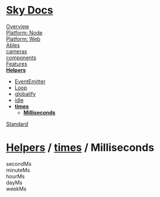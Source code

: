 <!--- This Milliseconds was auto-generated using "npx sky readme" --> 

# [Sky Docs](/README.md)

[Overview](..%2F..%2F..%2Fdocs%2Foverview%2FOverview.md)   
[Platform: Node](..%2F..%2F..%2F%40node%2FPlatform%3A%20Node.md)   
[Platform: Web](..%2F..%2F..%2F%40web%2FPlatform%3A%20Web.md)   
[Ables](..%2F..%2F..%2Fables%2FAbles.md)   
[cameras](..%2F..%2F..%2Fcameras%2Fcameras.md)   
[components](..%2F..%2F..%2Fcomponents%2Fcomponents.md)   
[Features](..%2F..%2F..%2Ffeatures%2FFeatures.md)   
**[Helpers](..%2F..%2F..%2Fhelpers%2FHelpers.md)**   
* [EventEmitter](..%2F..%2F..%2Fhelpers%2FEventEmitter%2FEventEmitter.md)
* [Loop](..%2F..%2F..%2Fhelpers%2FLoop%2FLoop.md)
* [globalify](..%2F..%2F..%2Fhelpers%2Fglobalify%2Fglobalify.md)
* [idle](..%2F..%2F..%2Fhelpers%2Fidle%2Fidle.md)
* **[times](..%2F..%2F..%2Fhelpers%2Ftimes%2Ftimes.md)**  
   * **[Milliseconds](..%2F..%2F..%2Fhelpers%2Ftimes%2Fmilliseconds%2FMilliseconds.md)**
  
[Standard](..%2F..%2F..%2Fstandard%2FStandard.md)   

# [Helpers](..%2F..%2F..%2Fhelpers%2FHelpers.md) / [times](..%2F..%2F..%2Fhelpers%2Ftimes%2Ftimes.md) / Milliseconds

secondMs  
minuteMs  
hourMs  
dayMs  
weekMs  